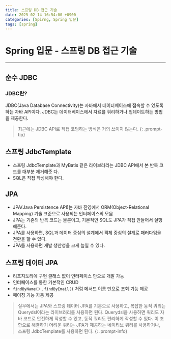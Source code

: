 ```yaml
---
title: 스프링 DB 접근 기술
date: 2025-02-14 16:54:00 +0900
categories: [Spirng, Spring 입문]
tags: [spring]
---
```


# Spring 입문 - 스프링 DB 접근 기술
---
## 순수 JDBC

### JDBC란?
JDBC(Java Database Connectivity)는 자바에서 데이터베이스에 접속할 수 있도록 하는 자바 API이다. JDBC는 데이터베이스에서 자료를 쿼리하거나 업데이트하는 방법을 제공한다.

> 최근에는 JDBC API로 직접 코딩하는 방식은 거의 쓰이지 않는다.
{: .prompt-tip}

## 스프링 JdbcTemplate
- 스프링 JdbcTemplate과 MyBatis 같은 라이브러리는 JDBC API에서 본 반복 코드를 대부분 제거해준
다.
- SQL은 직접 작성해야 한다.

## JPA
- JPA(Java Persistence API)는 자바 진영에서 ORM(Object-Relational Mapping) 기술 표준으로 사용되는 인터페이스의 모음
- JPA는 기존의 반복 코드는 물론이고, 기본적인 SQL도 JPA가 직접 만들어서 실행해준다.
- JPA를 사용하면, SQL과 데이터 중심의 설계에서 객체 중심의 설계로 패러다임을 전환을 할 수 있다.
- JPA를 사용하면 개발 생산성을 크게 높일 수 있다.

## 스프링 데이터 JPA
- 리포지토리에 구현 클래스 없이 인터페이스 만으로 개발 가능
- 인터페이스를 통한 기본적인 CRUD
- `findByName()` , `findByEmail()` 처럼 메서드 이름 만으로 조회 기능 제공
- 페이징 기능 자동 제공

> 실무에서는 JPA와 스프링 데이터 JPA를 기본으로 사용하고, 복잡한 동적 쿼리는 Querydsl이라는 라이브러리를 사용하면 된다. Querydsl을 사용하면 쿼리도 자바 코드로 안전하게 작성할 수 있고, 동적 쿼리도 편리하게 작성할 수 있다. 이 조합으로 해결하기 어려운 쿼리는 JPA가 제공하는 네이티브 쿼리를 사용하거나, 스프링 JdbcTemplate를 사용하면 된다.
{: .prompt-info}